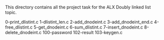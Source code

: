 This directory contains all the project task for the ALX Doubly linked list topic.

0-print_dlistint.c
1-dlistint_len.c
2-add_dnodeint.c
3-add_dnodeint_end.c
4-free_dlistint.c
5-get_dnodeint.c
6-sum_dlistint.c
7-insert_dnodeint.c
8-delete_dnodeint.c
100-password
102-result
103-keygen.c
